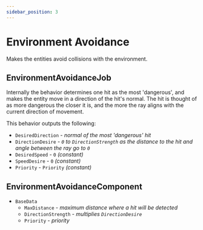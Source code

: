 ```yaml
---
sidebar_position: 3
---
```


# Environment Avoidance

Makes the entities avoid collisions with the environment.

## EnvironmentAvoidanceJob

Internally the behavior determines one hit as the most 'dangerous', and makes the entity move in a direction of the hit's normal. The hit is thought of as more dangerous the closer it is, and the more the ray aligns with the current direction of movement.

This behavior outputs the following: 
- `DesiredDirection` - *normal of the most 'dangerous' hit*
- `DirectionDesire` - *`0` to `DirectionStrength` as the distance to the hit and angle between the ray go to `0`*
- `DesiredSpeed` - `0` *(constant)*
- `SpeedDesire` - `0` *(constant)*
- `Priority` -  `Priority` *(constant)*

## EnvironmentAvoidanceComponent

- `BaseData`
    - `MaxDistance` - *maximum distance where a hit will be detected*
    - `DirectionStrength` - *multiplies `DirectionDesire`*
    - `Priority` - *priority*